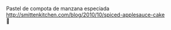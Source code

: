 Pastel de compota de manzana especiada	http://smittenkitchen.com/blog/2010/10/spiced-applesauce-cake	
਍